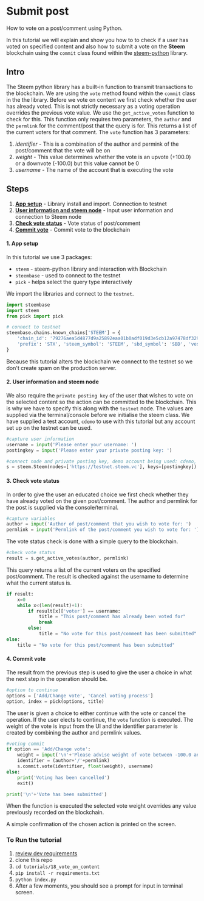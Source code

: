 # Submit post

How to  vote on a post/comment using Python.

In this tutorial we will explain and show you how to to check if a user has voted on specified content and also how to submit a vote on the **Steem** blockchain using the `commit` class found within the [steem-python](https://github.com/steemit/steem-python) library.

## Intro

The Steem python library has a built-in function to transmit transactions to the blockchain. We are using the `vote` method found within the `commit` class in the the library. Before we vote on content we first check whether the user has already voted. This is not strictly necessary as a voting operation overrides the previous vote value. We use the `get_active_votes` function to check for this. This function only requires two parameters, the `author` and the `permlink` for the comment/post that the query is for. This returns a list of the current voters for that comment. The `vote` function has 3 parameters:

1.  _identifier_ - This is a combination of the author and permink of the post/comment that the vote will be on
1.  _weight_ - This value determines whether the vote is an upvote (+100.0) or a downvote (-100.0) but this value cannot be 0
1.  _username_ - The name of the account that is executing the vote

## Steps

1.  [**App setup**](#setup) - Library install and import. Connection to testnet
1.  [**User information and steem node**](#userinfo) - Input user information and connection to Steem node
1.  [**Check vote status**](#votestat) - Vote status of post/comment
1.  [**Commit vote**](#commit) - Commit vote to the blockchain

#### 1. App setup <a name="setup"></a>

In this tutorial we use 3 packages:

- `steem` - steem-python library and interaction with Blockchain
- `steembase` - used to connect to the testnet
- `pick` - helps select the query type interactively

We import the libraries and connect to the `testnet`.

```python
import steembase
import steem
from pick import pick

# connect to testnet
steembase.chains.known_chains['STEEM'] = {
    'chain_id': '79276aea5d4877d9a25892eaa01b0adf019d3e5cb12a97478df3298ccdd01673',
    'prefix': 'STX', 'steem_symbol': 'STEEM', 'sbd_symbol': 'SBD', 'vests_symbol': 'VESTS'
}
```

Because this tutorial alters the blockchain we connect to the testnet so we don't create spam on the production server.

#### 2. User information and steem node<a name="userinfo"></a>

We also require the `private posting key` of the user that wishes to vote on the selected content so the action can be committed to the blockchain. This is why we have to specify this along with the `testnet` node. The values are supplied via the terminal/console before we initialise the steem class. We have supplied a test account, `cdemo` to use with this tutorial but any account set up on the testnet can be used.

```python
#capture user information
username = input('Please enter your username: ')
postingkey = input('Please enter your private posting key: ')

#connect node and private posting key, demo account being used: cdemo, posting key: 5JEZ1EiUjFKfsKP32b15Y7jybjvHQPhnvCYZ9BW62H1LDUnMvHz
s = steem.Steem(nodes=['https://testnet.steem.vc'], keys=[postingkey])
```

#### 3. Check vote status<a name="votestat"></a>

In order to give the user an educated choice we first check whether they have already voted on the given post/comment. The author and permlink for the post is supplied via the console/terminal.

```python
#capture variables
author = input('Author of post/comment that you wish to vote for: ')
permlink = input('Permlink of the post/comment you wish to vote for: ')
```

The vote status check is done with a simple query to the blockchain.

```python
#check vote status
result = s.get_active_votes(author, permlink)
```

This query returns a list of the current voters on the specified post/comment. The result is checked against the username to determine what the current status is.

```python
if result:
	x=0
	while x<(len(result)+1):
		if result[x]['voter'] == username:
			title = "This post/comment has already been voted for"
			break
		else:
			title = "No vote for this post/comment has been submitted"
else:
	title = "No vote for this post/comment has been submitted"
```

#### 4. Commit vote<a name="commit"></a>

The result from the previous step is used to give the user a choice in what the next step in the operation should be.

```python
#option to continue
options = ['Add/Change vote', 'Cancel voting process']
option, index = pick(options, title)
```

The user is given a choice to either continue with the vote or cancel the operation. If the user elects to continue, the `vote` function is executed. The weight of the vote is input from the UI and the identifier parameter is created by combining the author and permlink values.

```python
#voting commit
if option == 'Add/Change vote':
	weight = input('\n'+'Please advise weight of vote between -100.0 and 100 (not zero): ')
	identifier = (author+'/'+permlink)
	s.commit.vote(identifier, float(weight), username)
else:
	print('Voting has been cancelled')
	exit()

print('\n'+'Vote has been submitted')
```

When the function is executed the selected vote weight overrides any value previously recorded on the blockchain.

A simple confirmation of the chosen action is printed on the screen.

### To Run the tutorial

1.  [review dev requirements](https://github.com/steemit/devportal-tutorials-py/tree/master/tutorials/00_getting_started#dev-requirements)
1.  clone this repo
1.  `cd tutorials/18_vote_on_content`
1.  `pip install -r requirements.txt`
1.  `python index.py`
1.  After a few moments, you should see a prompt for input in terminal screen.